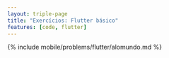 ```yaml
---
layout: triple-page
title: "Exercícios: Flutter básico"
features: [code, flutter]
---
```


{% include mobile/problems/flutter/alomundo.md %}